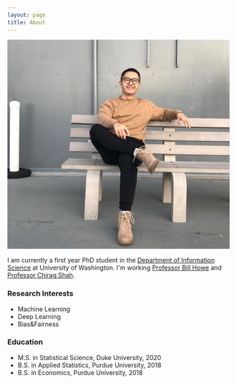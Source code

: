 ```yaml
---
layout: page
title: About
---
```


![plot](/assets/img/selfie.jpg)

I am currently a first year PhD student in the [Department of Information Science](https://stat.duke.edu) at University of Washington. I'm working [Professor Bill Howe](https://faculty.washington.edu/billhowe/) and [Professor Chirag Shah](https://ischool.uw.edu/people/faculty/profile/chirags).

### Research Interests

- Machine Learning
- Deep Learning
- Bias&Fairness

### Education

- M.S. in Statistical Science, Duke University, 2020
- B.S. in Applied Statistics, Purdue University, 2018
- B.S. in Economics, Purdue University, 2018
